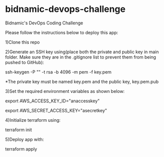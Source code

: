 # bidnamic-devops-challenge
Bidnamic's DevOps Coding Challenge

Please follow the instructions below to deploy this app:

1)Clone this repo

2)Generate an SSH key using(place both the private and public key in main folder. Make sure they are in the .gitignore list to prevent them from being pushed to GitHub):

  ssh-keygen -P "" -t rsa -b 4096 -m pem -f key.pem              
  
  *The private key must be named key.pem and the public key, key.pem.pub
  
3)Set the required environment variables as shown below:

  export AWS_ACCESS_KEY_ID="anaccesskey"
  
  export AWS_SECRET_ACCESS_KEY="asecretkey"
  
4)Initialize terraform using:

  terraform init
  
5)Deploy app with:

  terraform apply
